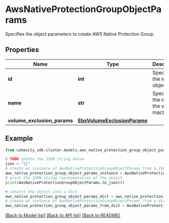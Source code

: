 # AwsNativeProtectionGroupObjectParams

Specifies the object parameters to create AWS Native Protection Group.

## Properties

Name | Type | Description | Notes
------------ | ------------- | ------------- | -------------
**id** | **int** | Specifies the id of the object. | 
**name** | **str** | Specifies the name of the virtual machine. | [optional] [readonly] 
**volume_exclusion_params** | [**EbsVolumeExclusionParams**](EbsVolumeExclusionParams.md) |  | [optional] 

## Example

```python
from cohesity_sdk.cluster.models.aws_native_protection_group_object_params import AwsNativeProtectionGroupObjectParams

# TODO update the JSON string below
json = "{}"
# create an instance of AwsNativeProtectionGroupObjectParams from a JSON string
aws_native_protection_group_object_params_instance = AwsNativeProtectionGroupObjectParams.from_json(json)
# print the JSON string representation of the object
print(AwsNativeProtectionGroupObjectParams.to_json())

# convert the object into a dict
aws_native_protection_group_object_params_dict = aws_native_protection_group_object_params_instance.to_dict()
# create an instance of AwsNativeProtectionGroupObjectParams from a dict
aws_native_protection_group_object_params_from_dict = AwsNativeProtectionGroupObjectParams.from_dict(aws_native_protection_group_object_params_dict)
```
[[Back to Model list]](../README.md#documentation-for-models) [[Back to API list]](../README.md#documentation-for-api-endpoints) [[Back to README]](../README.md)


